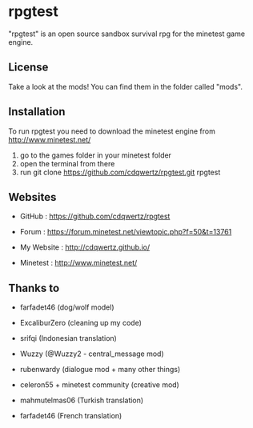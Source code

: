 # rpgtest
"rpgtest" is an open source sandbox survival rpg for the minetest game engine.

## License
Take a look at the mods! You can find them in the folder called "mods".

## Installation
To run rpgtest you need to download the minetest engine from http://www.minetest.net/

1. go to the games folder in your minetest folder
2. open the terminal from there
3. run git clone https://github.com/cdqwertz/rpgtest.git rpgtest

## Websites
* GitHub : https://github.com/cdqwertz/rpgtest
* Forum : https://forum.minetest.net/viewtopic.php?f=50&t=13761

* My Website : http://cdqwertz.github.io/
* Minetest : http://www.minetest.net/

## Thanks to
* farfadet46 (dog/wolf model)
* ExcaliburZero (cleaning up my code)
* srifqi (Indonesian translation)
* Wuzzy (@Wuzzy2 - central_message mod)
* rubenwardy (dialogue mod + many other things)

* celeron55 + minetest community (creative mod)
* mahmutelmas06 (Turkish translation)
* farfadet46 (French translation)
